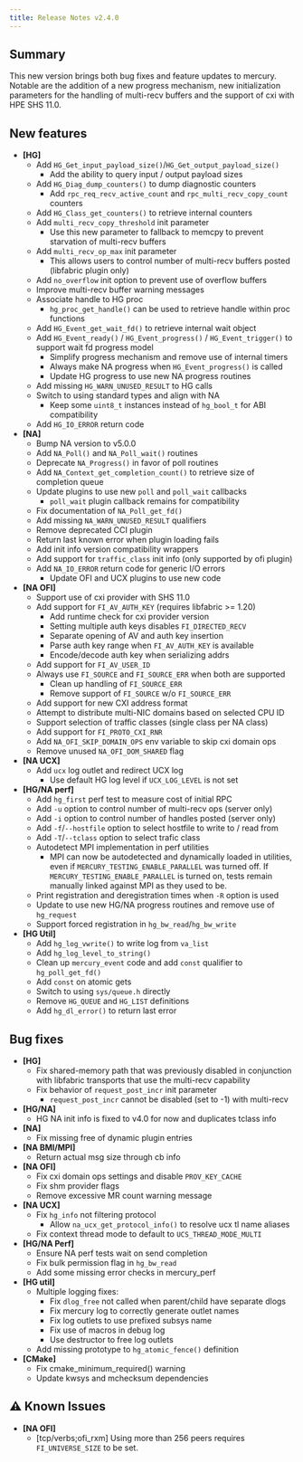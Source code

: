 ```yaml
---
title: Release Notes v2.4.0
---
```


## Summary

This new version brings both bug fixes and feature updates to mercury. Notable
are the addition of a new progress mechanism, new initialization parameters for
the handling of multi-recv buffers and the support of cxi with HPE SHS 11.0.

## New features

- __[HG]__
    - Add `HG_Get_input_payload_size()`/`HG_Get_output_payload_size()`
        - Add the ability to query input / output payload sizes
    - Add `HG_Diag_dump_counters()` to dump diagnostic counters
        - Add `rpc_req_recv_active_count` and `rpc_multi_recv_copy_count` counters
    - Add `HG_Class_get_counters()` to retrieve internal counters
    - Add `multi_recv_copy_threshold` init parameter
        - Use this new parameter to fallback to memcpy to prevent starvation of multi-recv buffers
    - Add `multi_recv_op_max` init parameter
        - This allows users to control number of multi-recv buffers posted (libfabric plugin only)
    - Add `no_overflow` init option to prevent use of overflow buffers
    - Improve multi-recv buffer warning messages
    - Associate handle to HG proc
        - `hg_proc_get_handle()` can be used to retrieve handle within proc functions
    - Add `HG_Event_get_wait_fd()` to retrieve internal wait object
    - Add `HG_Event_ready()` / `HG_Event_progress()` / `HG_Event_trigger()` to support wait fd progress model
        - Simplify progress mechanism and remove use of internal timers
        - Always make NA progress when `HG_Event_progress()` is called
        - Update HG progress to use new NA progress routines
    - Add missing `HG_WARN_UNUSED_RESULT` to HG calls
    - Switch to using standard types and align with NA
        - Keep some `uint8_t` instances instead of `hg_bool_t` for ABI compatibility
    - Add `HG_IO_ERROR` return code
- __[NA]__
    - Bump NA version to v5.0.0
    - Add `NA_Poll()` and `NA_Poll_wait()` routines
    - Deprecate `NA_Progress()` in favor of poll routines
    - Add `NA_Context_get_completion_count()` to retrieve size of completion queue
    - Update plugins to use new `poll` and `poll_wait` callbacks
        - `poll_wait` plugin callback remains for compatibility
    - Fix documentation of `NA_Poll_get_fd()`
    - Add missing `NA_WARN_UNUSED_RESULT` qualifiers
    - Remove deprecated CCI plugin
    - Return last known error when plugin loading fails
    - Add init info version compatibility wrappers
    - Add support for `traffic_class` init info (only supported by ofi plugin)
    - Add `NA_IO_ERROR` return code for generic I/O errors
        - Update OFI and UCX plugins to use new code
- __[NA OFI]__
    - Support use of cxi provider with SHS 11.0
    - Add support for `FI_AV_AUTH_KEY` (requires libfabric >= 1.20)
        - Add runtime check for cxi provider version
        - Setting multiple auth keys disables `FI_DIRECTED_RECV`
        - Separate opening of AV and auth key insertion
        - Parse auth key range when `FI_AV_AUTH_KEY` is available
        - Encode/decode auth key when serializing addrs
    - Add support for `FI_AV_USER_ID`
    - Always use `FI_SOURCE` and `FI_SOURCE_ERR` when both are supported
        - Clean up handling of `FI_SOURCE_ERR`
        - Remove support of `FI_SOURCE` w/o `FI_SOURCE_ERR`
    - Add support for new CXI address format
    - Attempt to distribute multi-NIC domains based on selected CPU ID
    - Support selection of traffic classes (single class per NA class)
    - Add support for `FI_PROTO_CXI_RNR`
    - Add `NA_OFI_SKIP_DOMAIN_OPS` env variable to skip cxi domain ops
    - Remove unused `NA_OFI_DOM_SHARED` flag
- __[NA UCX]__
    - Add `ucx` log outlet and redirect UCX log
        - Use default HG log level if `UCX_LOG_LEVEL` is not set
- __[HG/NA perf]__
    - Add `hg_first` perf test to measure cost of initial RPC
    - Add `-u` option to control number of multi-recv ops (server only)
    - Add `-i` option to control number of handles posted (server only)
    - Add `-f`/`--hostfile` option to select hostfile to write to / read from
    - Add `-T`/`--tclass` option to select trafic class
    - Autodetect MPI implementation in perf utilities
        - MPI can now be autodetected and dynamically loaded in utilities, even if `MERCURY_TESTING_ENABLE_PARALLEL` was turned off. If `MERCURY_TESTING_ENABLE_PARALLEL` is turned on, tests remain manually linked against MPI as they used to be.
    - Print registration and deregistration times when `-R` option is used
    - Update to use new HG/NA progress routines and remove use of `hg_request`
    - Support forced registration in `hg_bw_read`/`hg_bw_write`
- __[HG Util]__
    - Add `hg_log_vwrite()` to write log from `va_list`
    - Add `hg_log_level_to_string()`
    - Clean up `mercury_event` code and add `const` qualifier to `hg_poll_get_fd()`
    - Add `const` on atomic gets
    - Switch to using `sys/queue.h` directly
    - Remove `HG_QUEUE` and `HG_LIST` definitions
    - Add `hg_dl_error()` to return last error

## Bug fixes

- __[HG]__
    - Fix shared-memory path that was previously disabled in conjunction with libfabric transports that use the multi-recv capability
    - Fix behavior of `request_post_incr` init parameter
        - `request_post_incr` cannot be disabled (set to -1) with multi-recv
- __[HG/NA]__
    - HG NA init info is fixed to v4.0 for now and duplicates tclass info
- __[NA]__
    - Fix missing free of dynamic plugin entries
- __[NA BMI/MPI]__
    - Return actual msg size through cb info
- __[NA OFI]__
    - Fix cxi domain ops settings and disable `PROV_KEY_CACHE`
    - Fix shm provider flags
    - Remove excessive MR count warning message
- __[NA UCX]__
    - Fix `hg_info` not filtering protocol   
        - Allow `na_ucx_get_protocol_info()` to resolve ucx tl name aliases
    - Fix context thread mode to default to `UCS_THREAD_MODE_MULTI`
- __[HG/NA Perf]__
    - Ensure NA perf tests wait on send completion
    - Fix bulk permission flag in `hg_bw_read`
    - Add some missing error checks in mercury_perf
- __[HG util]__
    - Multiple logging fixes:
        - Fix `dlog_free` not called when parent/child have separate dlogs
        - Fix mercury log to correctly generate outlet names
        - Fix log outlets to use prefixed subsys name
        - Fix use of macros in debug log
        - Use destructor to free log outlets
    - Add missing prototype to `hg_atomic_fence()` definition
- __[CMake]__
    - Fix cmake_minimum_required() warning
    - Update kwsys and mchecksum dependencies

## :warning: Known Issues

- __[NA OFI]__
    - [tcp/verbs;ofi_rxm] Using more than 256 peers requires `FI_UNIVERSE_SIZE` to be set.

